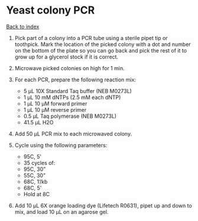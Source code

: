 # Yeast colony PCR

[Back to index](https://zentnerlab.github.io/)

1. Pick part of a colony into a PCR tube using a sterile pipet tip or toothpick. Mark the location of the picked colony with a dot and number on the bottom of the plate so you can go back and pick the rest of it to grow up for a glycerol stock if it is correct.

2. Microwave picked colonies on high for 1 min.

3. For each PCR, prepare the following reaction mix:
    * 5 μL 10X Standard Taq buffer (NEB M0273L)
    * 1 μL 10 mM dNTPs (2.5 mM each dNTP)
    * 1 μL 10 μM forward primer
    * 1 μL 10 μM reverse primer
    * 0.5 μL Taq polymerase (NEB M0273L)
    * 41.5 μL H2O

4. Add 50 μL PCR mix to each microwaved colony.

5. Cycle using the following parameters:
    * 95C, 5’
    * 35 cycles of:
    * 95C, 30”
    * 55C, 30”
    * 68C, 1’/kb
    * 68C, 5’
    * Hold at 8C

6. Add 10 μL 6X orange loading dye (Lifetech R0631), pipet up and down to mix, and load 10 μL on an agarose gel.
